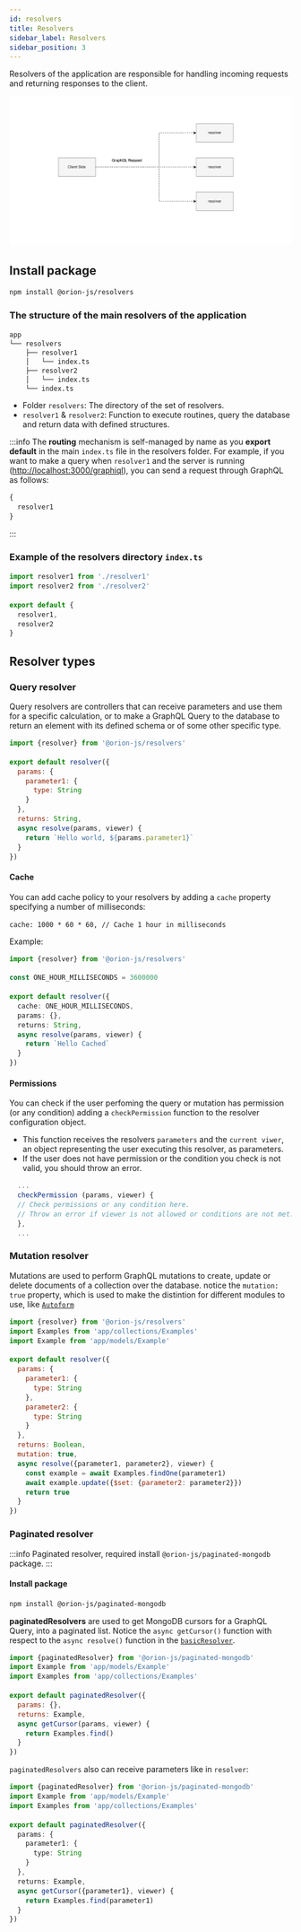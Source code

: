 ```yaml
---
id: resolvers
title: Resolvers
sidebar_label: Resolvers
sidebar_position: 3
---
```


Resolvers of the application are responsible for handling incoming requests and returning responses to the client.

![Example banner](./assets/resolver-application.png)

## Install package

```bash npm2yarn
npm install @orion-js/resolvers
```

### The structure of the main resolvers of the application

```
app
└── resolvers
    ├── resolver1
    │   └── index.ts
    ├── resolver2
    │   └── index.ts
    └── index.ts
```

- Folder `resolvers`: The directory of the set of resolvers.
- `resolver1` & `resolver2`: Function to execute routines, query the database and return data with defined structures.

:::info
The **routing** mechanism is self-managed by name as you **export default** in the main `index.ts` file in the resolvers folder. For example, if you want to make a query when `resolver1` and the server is running ([http://localhost:3000/graphiql](http://localhost:3000/graphiql)), you can send a request through GraphQL as follows:

```graphql
{
  resolver1
}
```

:::

### Example of the resolvers directory `index.ts`

```ts title="app/resolvers/index.ts"
import resolver1 from './resolver1'
import resolver2 from './resolver2'

export default {
  resolver1,
  resolver2
}
```

## Resolver types

### Query resolver

Query resolvers are controllers that can receive parameters and use them for a specific calculation, or to make a GraphQL Query to the database to return an element with its defined schema or of some other specific type.

```js
import {resolver} from '@orion-js/resolvers'

export default resolver({
  params: {
    parameter1: {
      type: String
    }
  },
  returns: String,
  async resolve(params, viewer) {
    return `Hello world, ${params.parameter1}`
  }
})
```

#### Cache

You can add cache policy to your resolvers by adding a `cache` property specifying a number of milliseconds:

`cache: 1000 * 60 * 60, // Cache 1 hour in milliseconds`

Example:

```ts
import {resolver} from '@orion-js/resolvers'

const ONE_HOUR_MILLISECONDS = 3600000

export default resolver({
  cache: ONE_HOUR_MILLISECONDS,
  params: {},
  returns: String,
  async resolve(params, viewer) {
    return `Hello Cached`
  }
})
```

#### Permissions

You can check if the user perfoming the query or mutation has permission (or any condition) adding a `checkPermission` function to the resolver configuration object.

- This function receives the resolvers `parameters` and the `current viwer`, an object representing the user executing this resolver, as parameters.
- If the user does not have permission or the condition you check is not valid, you should throw an error.

```js
  ...
  checkPermission (params, viewer) {
  // Check permissions or any condition here.
  // Throw an error if viewer is not allowed or conditions are not met.
  },
  ...
```

### Mutation resolver

Mutations are used to perform GraphQL mutations to create, update or delete documents of a collection over the database. notice the `mutation: true` property, which is used to make the distintion for different modules to use, like [`Autoform`](https://orionjs.com/docs/autoform)

```js
import {resolver} from '@orion-js/resolvers'
import Examples from 'app/collections/Examples'
import Example from 'app/models/Example'

export default resolver({
  params: {
    parameter1: {
      type: String
    },
    parameter2: {
      type: String
    }
  },
  returns: Boolean,
  mutation: true,
  async resolve({parameter1, parameter2}, viewer) {
    const example = await Examples.findOne(parameter1)
    await example.update({$set: {parameter2: parameter2}})
    return true
  }
})
```

### Paginated resolver

:::info
Paginated resolver, required install `@orion-js/paginated-mongodb` package.
:::

#### Install package

```bash npm2yarn
npm install @orion-js/paginated-mongodb
```

**paginatedResolvers** are used to get MongoDB cursors for a GraphQL Query, into a paginated list. Notice the `async getCursor()` function with respect to the `async resolve()` function in the [`basicResolver`](resolvers.md#basic-resolver).

```js
import {paginatedResolver} from '@orion-js/paginated-mongodb'
import Example from 'app/models/Example'
import Examples from 'app/collections/Examples'

export default paginatedResolver({
  params: {},
  returns: Example,
  async getCursor(params, viewer) {
    return Examples.find()
  }
})
```

`paginatedResolvers` also can receive parameters like in `resolver`:

```ts
import {paginatedResolver} from '@orion-js/paginated-mongodb'
import Example from 'app/models/Example'
import Examples from 'app/collections/Examples'

export default paginatedResolver({
  params: {
    parameter1: {
      type: String
    }
  },
  returns: Example,
  async getCursor({parameter1}, viewer) {
    return Examples.find(parameter1)
  }
})
```
